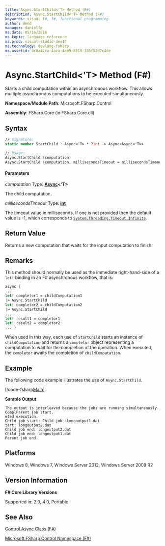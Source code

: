 ```yaml
---
title: Async.StartChild<'T> Method (F#)
description: Async.StartChild<'T> Method (F#)
keywords: visual f#, f#, functional programming
author: dend
manager: danielfe
ms.date: 05/16/2016
ms.topic: language-reference
ms.prod: visual-studio-dev14
ms.technology: devlang-fsharp
ms.assetid: bf0a42ca-4aca-4ab9-8519-335f52d7c4de 
---
```


# Async.StartChild<'T> Method (F#)

Starts a child computation within an asynchronous workflow. This allows multiple asynchronous computations to be executed simultaneously.

**Namespace/Module Path**: Microsoft.FSharp.Control

**Assembly**: FSharp.Core (in FSharp.Core.dll)

## Syntax

```fsharp
// Signature:
static member StartChild : Async<'T> * ?int -> Async<Async<'T>>

// Usage:
Async.StartChild (computation)
Async.StartChild (computation, millisecondsTimeout = millisecondsTimeout)
```

#### Parameters

*computation*
Type: **[Async](https://msdn.microsoft.com/library/e0b28ea2-dea5-4021-b2b9-d7d4761babde)&lt;'T&gt;**

The child computation.

*millisecondsTimeout*
Type: **[int](https://msdn.microsoft.com/library/025d5455-3622-4ea5-9573-3ecbd4ee1375)**

The timeout value in milliseconds. If one is not provided then the default value is -1, which corresponds to [`System.Threading.Timeout.Infinite`](https://msdn.microsoft.com/library/system.threading.timeout.infinite.aspx).

## Return Value

Returns a new computation that waits for the input computation to finish.

## Remarks

This method should normally be used as the immediate right-hand-side of a `let!` binding in an F# asynchronous workflow, that is:

```fsharp
async { 
...
let! completor1 = childComputation1
|> Async.StartChild
let! completor2 = childComputation2
|> Async.StartChild
... 
let! result1 = completor1
let! result2 = completor2
... }
```

When used in this way, each use of `StartChild` starts an instance of `childComputation` and returns a `completor` object representing a computation to wait for the completion of the operation. When executed, the `completor` awaits the completion of `childComputation`.

## Example

The following code example illustrates the use of `Async.StartChild`.

[!code-fsharp[Main](../../../samples/snippets/fsasyncapis/snippet4.fs)]

**Sample Output**

```
The output is interleaved because the jobs are running simultaneously.
ComplParent job start.
eted execution.
Child job start: Child job slongoutput1.dat
tart: longoutput2.dat
Child job end: longoutput2.dat
Child job end: longoutput1.dat
Parent job end.
```

## Platforms
Windows 8, Windows 7, Windows Server 2012, Windows Server 2008 R2

## Version Information

**F# Core Library Versions**

Supported in: 2.0, 4.0, Portable

## See Also

[Control.Async Class &#40;F&#35;&#41;](Control.Async-Class-%5BFSharp%5D.md)

[Microsoft.FSharp.Control Namespace &#40;F&#35;&#41;](Microsoft.FSharp.Control-Namespace-%5BFSharp%5D.md)

